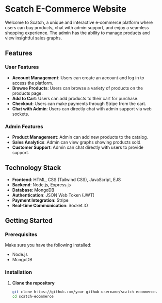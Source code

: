 # Scatch E-Commerce Website

Welcome to Scatch, a unique and interactive e-commerce platform where users can buy products, chat with admin support, and enjoy a seamless shopping experience. The admin has the ability to manage products and view insightful sales graphs.

## Features

### User Features
- **Account Management**: Users can create an account and log in to access the platform.
- **Browse Products**: Users can browse a variety of products on the products page.
- **Add to Cart**: Users can add products to their cart for purchase.
- **Checkout**: Users can make payments through Stripe from the cart.
- **Chat with Admin**: Users can directly chat with admin support via web sockets.

### Admin Features
- **Product Management**: Admin can add new products to the catalog.
- **Sales Analytics**: Admin can view graphs showing products sold.
- **Customer Support**: Admin can chat directly with users to provide support.

## Technology Stack

- **Frontend**: HTML, CSS (Tailwind CSS), JavaScript, EJS
- **Backend**: Node.js, Express.js
- **Database**: MongoDB
- **Authentication**: JSON Web Token (JWT)
- **Payment Integration**: Stripe
- **Real-time Communication**: Socket.IO

## Getting Started

### Prerequisites

Make sure you have the following installed:
- Node.js
- MongoDB

### Installation

1. **Clone the repository**
   ```bash
   git clone https://github.com/your-github-username/scatch-ecommerce.git
   cd scatch-ecommerce
